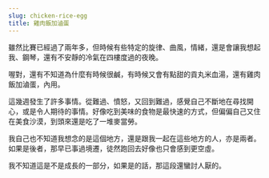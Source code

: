 ```yaml
---
slug: chicken-rice-egg
title: 雞肉飯加滷蛋
---
```

雖然比賽已經過了兩年多，但時候有些特定的旋律、曲風，情緒，還是會讓我想起我、鋼琴，還有不安靜的冷氣在四樓度過的夜晚。

喔對，還有不知道為什麼有時候很鹹，有時候又會有點甜的貢丸米血湯，還有雞肉飯加滷蛋，內用。

<!-- truncate -->

這幾週發生了許多事情。從難過、憤怒，又回到難過，感覺自己不斷地在尋找開心，或是令人期待的事情。好像吃到美味的食物是最快速的方式，但偏偏自己又住在美食沙漠，到頭來還是吃了一堆麥當勞。

我自己也不知道我想念的是這個地方，還是跟我一起在這些地方的人，亦是兩者。如果是後者，那早已事過境遷，徒然跑回去好像也只會感到更空虛。

我不知道這是不是成長的一部分，如果是的話，那這段還蠻討人厭的。